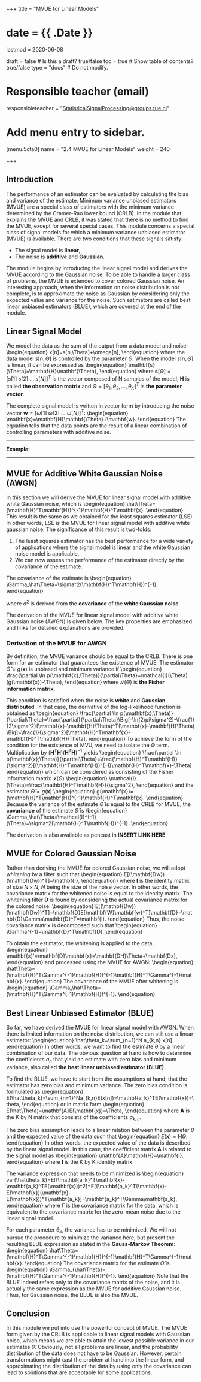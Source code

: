 +++
title = "MVUE for Linear Models"

# date = {{ .Date }}
lastmod = 2020-06-08

draft = false  # Is this a draft? true/false
toc = true  # Show table of contents? true/false
type = "docs"  # Do not modify.

# Responsible teacher (email)
responsibleteacher = "StatisticalSignalProcessing@groups.tue.nl"

# Add menu entry to sidebar.
[menu.5cta0]
name = "2.4 MVUE for Linear Models"
weight = 240

+++
## Introduction

The performance of an estimator can be evaluated by calculating the bias and variance of the estimate. Minimum variance unbiased estimators (MVUE) are a special class of estimators with the minimum variance determined by the Cramer-Rao lower bound (CRLB). In the module that explains the MVUE and CRLB, it was stated that there is no method to find the MVUE, except for several special cases. This module concerns a special class of signal models for which a minimum variance unbiased estimator (MVUE) is available. There are two conditions that these signals satisfy:
<ul>
<li> The signal model is <b>linear</b>,
<li> The noise is <b>additive</b> and <b>Gaussian</b>.
</ul>
The module begins by introducing the linear signal model and derives the MVUE according to the Gaussian noise. To be able to handle a larger class of problems, the MVUE is extended to cover colored Gaussian noise. An interesting approach, when the information on noise distribution is not complete, is to approximate the noise as Gaussian by considering only the expected value and variance for the noise. Such estimators are called best linear unbiased estimators (BLUE), which are covered at the end of the module.


## Linear Signal Model

We model the data as the sum of the output from a data model and noise:
\begin{equation}
x[n]=s[n,\Theta]+\omega[n],
\end{equation}
where the data model $s[n,\Theta]$ is controlled by the parameter $\Theta$. When the model $s[n,\Theta]$ is linear, it can be expressed as
\begin{equation}
\mathbf{s}[\Theta]=\mathbf{H}\mathbf{\Theta},
\end{equation}
where $\mathbf{s}[\Theta]=[s[1]~ s[2]~ ...~ s[N]]^T$ is the vector composed of N samples of the model, $\mathbf{H}$ is called **the observation matrix** and $\Theta=[\theta_1, \theta_2, ..., \theta_K]^T$ is **the parameter vector**.

The complete signal model is written in vector form by introducing the noise vector $\mathbf{w}=[\omega[1]~ \omega[2]~ ... ~\omega[N]]^T:$
\begin{equation}
\mathbf{x}=\mathbf{H}\mathbf{\Theta}+\mathbf{w}.
\end{equation}
The equation tells that the data points are the result of a linear combination of controlling parameters with additive noise.


---
<b>Example:</b>

---

## MVUE for Additive White Gaussian Noise (AWGN)

In this section we will derive the MVUE for linear signal model with additive white Gaussian noise, which is 
\begin{equation}
\hat\Theta=(\mathbf{H}^T\mathbf{H})^{-1}\mathbf{H}^T\mathbf{x}.
\end{equation}
This result is the same as we obtained for the least squares estimator (LSE). In other words, LSE is the MVUE for linear signal model with additive white gaussian noise. The significance of this result is two-folds:
1. The least squares estimator has the best performance for a wide variety of applications where the signal model is linear and the white Gaussian noise model is applicable.
2. We can now assess the performance of the estimator directly by the covariance of the estimate.


The covariance of the estimate is 
\begin{equation}
\Gamma_\hat\Theta=\sigma^2(\mathbf{H}^T\mathbf{H})^{-1},
\end{equation}

where $\sigma^2$ is derived from the **covariance** of the **white Gaussian noise**. 

The derivation of the MVUE for linear signal model with additive white Gaussian noise (AWGN) is given below. The key properties are emphasized and links for detailed explanations are provided.

### Derivation of the MVUE for AWGN

By definition, the MVUE variance should be equal to the CRLB. There is one form for an estimator that guarantees the existence of MVUE. The estimator $\hat\Theta=g(\mathbf{x})$ is unbiased and minimum variance if
\begin{equation}
\frac{\partial \ln p(\mathbf{x};\Theta)}{\partial\Theta}=\mathcal{I}(\Theta)(g(\mathbf{x})-\Theta),
\end{equation}
where $\mathcal{I}(\Theta)$ is **the Fisher information matrix**.

This condition is satisfied when the noise is **white** and **Gaussian distributed**. In that case, the derivative of the log-likelihood function is obtained as
\begin{equation}
\frac{\partial \ln p(\mathbf{x};\Theta)}{\partial\Theta}=\frac{\partial}{\partial\Theta}\Big[-\ln(2\pi\sigma^2)-\frac{1}{2\sigma^2}(\mathbf{x}-\mathbf{H}\Theta)^T(\mathbf{x}-\mathbf{H}\Theta) \Big]=\frac{1}{\sigma^2}[\mathbf{H}^T\mathbf{x}-\mathbf{H}^T\mathbf{H}\Theta].
\end{equation}
To achieve the form of the condition for the existence of MVU, we need to isolate the $\Theta$ term. Multiplication by $(\mathbf{H}^T\mathbf{H})(\mathbf{H}^T\mathbf{H})^{-1}$ yields
\begin{equation}
\frac{\partial \ln p(\mathbf{x};\Theta)}{\partial\Theta}=\frac{\mathbf{H}^T\mathbf{H}}{\sigma^2}[(\mathbf{H}^T\mathbf{H})^{-1}\mathbf{H}^T\mathbf{x}-\Theta]
\end{equation}
which can be considered as consisting of the Fisher information matrix $\mathcal{I}(\Theta)$
\begin{equation}
\mathcal{I}(\Theta)=\frac{\mathbf{H}^T\mathbf{H}}{\sigma^2},
\end{equation}
and the estimator $\hat\Theta=g(\mathbf{x})$
\begin{equation}
g(\mathbf{x})=(\mathbf{H}^T\mathbf{H})^{-1}\mathbf{H}^T\mathbf{x}.
\end{equation}
Because the variance of the estimate $\hat\Theta$ is equal to the CRLB for MVUE, the **covariance** of the estimate $\hat\Theta$ is
\begin{equation}
\Gamma_\hat\Theta=\mathcal{I}^{-1}(\Theta)=\sigma^2(\mathbf{H}^T\mathbf{H})^{-1}.
\end{equation}

The derivation is also available as pencast in **INSERT LINK HERE**.


## MVUE for Colored Gaussian Noise
Rather than deriving the MVUE for colored Gaussian noise, we will adopt *whitening* by a filter such that
\begin{equation}
E[(\mathbf{Dw})(\mathbf{Dw})^T]=\mathbf{I},
\end{equation}
where $\mathbf{I}$ is the identity matrix of size $N\times N$, $N$ being the size of the noise vector. In other words, the covariance matrix for the whitened noise is equal to the identity matrix. The whitening filter $\mathbf{D}$ is found by considering the actual covariance matrix for the colored noise:
\begin{equation}
E[(\mathbf{Dw})(\mathbf{Dw})^T]=\mathbf{D}E[\mathbf{W}\mathbf{w}^T]\mathbf{D}=\mathbf{D}\Gamma\mathbf{D}^T=\mathbf{I}.
\end{equation}
Thus, the noise covariance matrix is decomposed such that
\begin{equation}
\Gamma^{-1}=\mathbf{D}^T\mathbf{D}.
\end{equation}

To obtain the estimator, the whitening is applied to the data,
\begin{equation}
\mathbf{x}'=\mathbf{D}\mathbf{x}=\mathbf{DH}\Theta+\mathbf{Dx},
\end{equation}
and processed using the MVUE for AWGN:
\begin{equation}
\hat\Theta=(\mathbf{H}^T\Gamma^{-1}\mathbf{H})^{-1}\mathbf{H}^T\Gamma^{-1}\mathbf{x}.
\end{equation}
The covariance of the MVUE after whitening is
\begin{equation}
\Gamma_\hat\Theta=(\mathbf{H}^T\Gamma^{-1}\mathbf{H})^{-1}.
\end{equation}

## Best Linear Unbiased Estimator (BLUE)

So far, we have derived the MVUE for linear signal model with AWGN. When there is limited information on the noise distribution, we can still use a linear estimator:
\begin{equation}
\hat\theta_k=\sum_{n=1}^N a_{k,n} x[n].
\end{equation}
In other words, we want to find the estimate $\hat\theta$ by a linear combination of our data. The obvious question at hand is how to determine the coefficients $a_n$ that yield an estimate with zero bias and minimum variance, also called <b>the best linear unbiased estimator (BLUE).</b>

To find the BLUE, we have to start from the assumptions at hand; that the estimator has zero bias and minimum variance. The zero bias condition is formulated as
\begin{equation}
E(\hat\theta_k)=\sum_{n=1}^Na_{k,n}E(x[n])=\mathbf{a_k}^TE(\mathbf{x})=\theta,
\end{equation}
or in matrix form
\begin{equation}
E(\hat\Theta)=\mathbf{A}E(\mathbf{x})=\Theta,
\end{equation}
where $\mathbf{A}$ is the K by N matrix that consists of the coefficients $a_{k,n}$.

The zero bias assumption leads to a linear relation between the parameter $\theta$ and the expected value of the data such that 
\begin{equation}
$E(\mathbf{x})=\mathbf{H}\Theta$.
\end{equation}
In other words, the expected value of the data is described by the linear signal model. In this case, the coefficient matrix $\mathbf{A}$ is related to the signal model as
\begin{equation}
\mathbf{A}\mathbf{H}=\mathbf{I}.
\end{equation}
where $\mathbf{I}$ is the K by K identity matrix.

The variance expression that needs to be minimized is
\begin{equation}
var(\hat\theta_k)=E[(\mathbf{a_k}^T\mathbf{x}-\mathbf{a_k}^TE(\mathbf{x}))^2]=E[(\mathbf{a_k}^T(\mathbf{x}-E(\mathbf{x})(\mathbf{x}-E(\mathbf{x}))^T\mathbf{a_k}]=\mathbf{a_k}^T\Gamma\mathbf{a_k},
\end{equation}
where $\Gamma$ is the covariance matrix for the data, which is equivalent to the covariance matrix for the zero-mean noise due to the linear signal model.

For each parameter $\theta_k$, the variance has to be minimized. We will not pursue the procedure to minimize the variance here, but present the resulting BLUE expression as stated in the <b>Gauss-Markov Theorem</b>:
\begin{equation}
\hat\Theta=(\mathbf{H}^T\Gamma^{-1}\mathbf{H})^{-1}\mathbf{H}^T\Gamma^{-1}\mathbf{x}.
\end{equation}
The covariance matrix for the estimate $\hat\Theta$ is
\begin{equation}
\Gamma_{\hat\Theta}=(\mathbf{H}^T\Gamma^{-1}\mathbf{H})^{-1}.
\end{equation}
Note that the BLUE indeed refers only to the covariance matrix of the noise, and it is actually the same expression as the MVUE for additive Gaussian noise. Thus, for Gaussian noise, the BLUE is also the MVUE.

## Conclusion

In this module we put into use the powerful concept of MVUE. The MVUE form given by the CRLB is applicable to linear signal models with Gaussian noise, which means we are able to attain the lowest possible variance in our estimates $\hat\theta$. Obviously, not all problems are linear, and the probability distribution of the data does not have to be Gaussian. However, certain transformations might cast the problem at hand into the linear form, and approximating the distribution of the data by using only the covariance can lead to solutions that are acceptable for some applications.